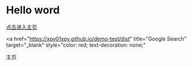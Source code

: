 # Hello word


[点击进入主页](https://xpy01xpy.github.io/demo-test/dist "主页")

<a 
  href="https://xpy01xpy.github.io/demo-test/dist" 
  title="Google Search" 
  target="_blank"
  style="color: red; text-decoration: none;"
>
  主页
</a>